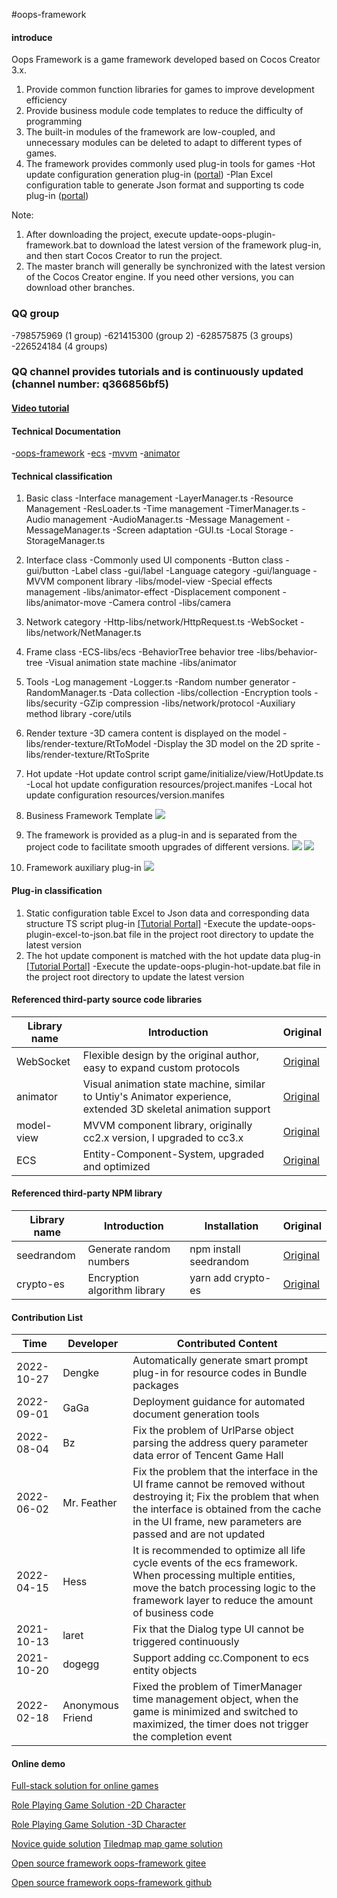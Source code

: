 #oops-framework

#### introduce
Oops Framework is a game framework developed based on Cocos Creator 3.x.
1. Provide common function libraries for games to improve development efficiency
2. Provide business module code templates to reduce the difficulty of programming
3. The built-in modules of the framework are low-coupled, and unnecessary modules can be deleted to adapt to different types of games.
4. The framework provides commonly used plug-in tools for games
    -Hot update configuration generation plug-in ([portal](https://github.com/dgflash/oops-plugin-hot-update))
    -Plan Excel configuration table to generate Json format and supporting ts code plug-in ([portal](https://github.com/dgflash/oops-plugin-excel-to-json))

Note:
1. After downloading the project, execute update-oops-plugin-framework.bat to download the latest version of the framework plug-in, and then start Cocos Creator to run the project.
1. The master branch will generally be synchronized with the latest version of the Cocos Creator engine. If you need other versions, you can download other branches.

### QQ group
-798575969 (1 group)
-621415300 (group 2)
-628575875 (3 groups)
-226524184 (4 groups)

### QQ channel provides tutorials and is continuously updated (channel number: q366856bf5)

#### [Video tutorial](https://www.bilibili.com/video/BV1WV4y1G7Gb/?spm_id_from=333.337.search-card.all.click&vd_source=2ecab277f9fb79c5e11c909bf0affd34)

#### Technical Documentation
-[oops-framework](https://oops-1255342636.cos.ap-shanghai.myqcloud.com/doc/oops-framework/index.html)
-[ecs](https://github.com/b1nhm1nh/oops-framework/tree/master/doc/ecs/ecs.md)
-[mvvm](https://github.com/b1nhm1nh/oops-framework/tree/master/doc/mvvm)
-[animator](https://github.com/LeeYip/cocos-animator/blob/master/README.md)

#### Technical classification
1. Basic class
    -Interface management -LayerManager.ts
    -Resource Management -ResLoader.ts
    -Time management -TimerManager.ts
    -Audio management -AudioManager.ts
    -Message Management -MessageManager.ts
    -Screen adaptation -GUI.ts
    -Local Storage -StorageManager.ts
2. Interface class
    -Commonly used UI components
        -Button class -gui/button
        -Label class -gui/label
        -Language category -gui/language
-MVVM component library -libs/model-view
    -Special effects management -libs/animator-effect
    -Displacement component -libs/animator-move
    -Camera control -libs/camera
3. Network category
    -Http-libs/network/HttpRequest.ts
    -WebSocket -libs/network/NetManager.ts
4. Frame class
    -ECS-libs/ecs
    -BehaviorTree behavior tree -libs/behavior-tree
    -Visual animation state machine -libs/animator
5. Tools
    -Log management -Logger.ts
    -Random number generator -RandomManager.ts
    -Data collection -libs/collection
    -Encryption tools -libs/security
    -GZip compression -libs/network/protocol
-Auxiliary method library -core/utils
6. Render texture
    -3D camera content is displayed on the model -libs/render-texture/RtToModel
    -Display the 3D model on the 2D sprite -libs/render-texture/RtToSprite
7. Hot update
    -Hot update control script game/initialize/view/HotUpdate.ts
    -Local hot update configuration resources/project.manifes
    -Local hot update configuration resources/version.manifes
8. Business Framework Template
    ![](https://github.com/dgflash/oops-framework/raw/master/doc/img/module.png)

9. The framework is provided as a plug-in and is separated from the project code to facilitate smooth upgrades of different versions.
    ![](https://github.com/dgflash/oops-framework/raw/master/doc/img/oops-plug-in1.jpg)
![](https://github.com/dgflash/oops-framework/raw/master/doc/img/oops-plug-in2.jpg)
10. Framework auxiliary plug-in
    ![](https://github.com/dgflash/oops-framework/raw/master/doc/img/tools.jpg)

#### Plug-in classification
1. Static configuration table Excel to Json data and corresponding data structure TS script plug-in [[Tutorial Portal]](https://blog.csdn.net/weixin_39324642/article/details/124484273?spm=1001.2014.3001.5502)
    -Execute the update-oops-plugin-excel-to-json.bat file in the project root directory to update the latest version
2. The hot update component is matched with the hot update data plug-in [[Tutorial Portal]](https://blog.csdn.net/weixin_39324642/article/details/124483993?spm=1001.2014.3001.5502)
    -Execute the update-oops-plugin-hot-update.bat file in the project root directory to update the latest version

#### Referenced third-party source code libraries
| Library name | Introduction | Original |
| ----------| --------------------------------------------------------------------------| ------------------------------------------------------------|
| WebSocket | Flexible design by the original author, easy to expand custom protocols | [Original](https://github.com/wyb10a10/cocos_creator_framework) |
| animator | Visual animation state machine, similar to Untiy's Animator experience, extended 3D skeletal animation support | [Original](https://github.com/LeeYip/cocos-animator) |
| model-view | MVVM component library, originally cc2.x version, I upgraded to cc3.x | [Original](https://github.com/wsssheep/cocos_creator_mvvm_tools) |
| ECS | Entity-Component-System, upgraded and optimized | [Original](https://github.com/shangdibaozi/ECS) |

#### Referenced third-party NPM library
| Library name | Introduction | Installation | Original |
| ----------| ----------| -----------------------| ------------------------------------------------------|
| seedrandom | Generate random numbers | npm install seedrandom | [Original](https://www.npmjs.com/package/seedrandom) |
| crypto-es | Encryption algorithm library | yarn add crypto-es | [Original](https://github.com/entronad/crypto-es) |

#### Contribution List
| Time | Developer | Contributed Content |
| ----------| ----------| -------------------------------------------------------------------------------------------|
| 2022-10-27 | Dengke | Automatically generate smart prompt plug-in for resource codes in Bundle packages |
| 2022-09-01 | GaGa | Deployment guidance for automated document generation tools |
| 2022-08-04 | Bz | Fix the problem of UrlParse object parsing the address query parameter data error of Tencent Game Hall |
| 2022-06-02 | Mr. Feather | Fix the problem that the interface in the UI frame cannot be removed without destroying it; Fix the problem that when the interface is obtained from the cache in the UI frame, new parameters are passed and are not updated |
| 2022-04-15 | Hess | It is recommended to optimize all life cycle events of the ecs framework. When processing multiple entities, move the batch processing logic to the framework layer to reduce the amount of business code |
| 2021-10-13 | laret | Fix that the Dialog type UI cannot be triggered continuously |
| 2021-10-20 | dogegg | Support adding cc.Component to ecs entity objects |
| 2022-02-18 | Anonymous Friend | Fixed the problem of TimerManager time management object, when the game is minimized and switched to maximized, the timer does not trigger the completion event |

#### Online demo
[Full-stack solution for online games](https://store.cocos.com/app/detail/3814)

[Role Playing Game Solution -2D Character](https://store.cocos.com/app/detail/3675)

[Role Playing Game Solution -3D Character](https://store.cocos.com/app/detail/4139)

[Novice guide solution](https://store.cocos.com/app/detail/3653)
[Tiledmap map game solution](https://store.cocos.com/app/detail/4428)

[Open source framework oops-framework gitee](https://github.com/dgflash/oops-framework)

[Open source framework oops-framework github](https://github.com/dgflash/oops-framework)